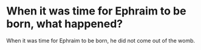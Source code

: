 # When it was time for Ephraim to be born, what happened?

When it was time for Ephraim to be born, he did not come out of the womb.
